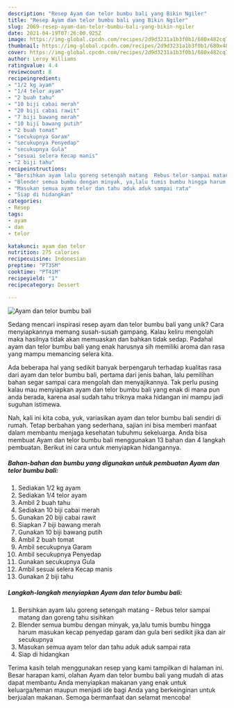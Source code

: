 ```yaml
---
description: "Resep Ayam dan telor bumbu bali yang Bikin Ngiler"
title: "Resep Ayam dan telor bumbu bali yang Bikin Ngiler"
slug: 2069-resep-ayam-dan-telor-bumbu-bali-yang-bikin-ngiler
date: 2021-04-19T07:26:00.925Z
image: https://img-global.cpcdn.com/recipes/2d9d3231a1b3f0b1/680x482cq70/ayam-dan-telor-bumbu-bali-foto-resep-utama.jpg
thumbnail: https://img-global.cpcdn.com/recipes/2d9d3231a1b3f0b1/680x482cq70/ayam-dan-telor-bumbu-bali-foto-resep-utama.jpg
cover: https://img-global.cpcdn.com/recipes/2d9d3231a1b3f0b1/680x482cq70/ayam-dan-telor-bumbu-bali-foto-resep-utama.jpg
author: Leroy Williams
ratingvalue: 4.4
reviewcount: 8
recipeingredient:
- "1/2 kg ayam"
- "1/4 telor ayam"
- "2 buah tahu"
- "10 biji cabai merah"
- "20 biji cabai rawit"
- "7 biji bawang merah"
- "10 biji bawang putih"
- "2 buah tomat"
- "secukupnya Garam"
- "secukupnya Penyedap"
- "secukupnya Gula"
- "sesuai selera Kecap manis"
- "2 biji tahu"
recipeinstructions:
- "Bersihkan ayam lalu goreng setengah matang  Rebus telor sampai matang dan goreng tahu sisihkan"
- "Blender semua bumbu dengan minyak, ya,lalu tumis bumbu hingga harum masukan kecap penyedap garam dan gula beri sedikit jika dan air secukupnya"
- "Masukan semua ayam telor dan tahu aduk aduk sampai rata"
- "Siap di hidangkan"
categories:
- Resep
tags:
- ayam
- dan
- telor

katakunci: ayam dan telor 
nutrition: 275 calories
recipecuisine: Indonesian
preptime: "PT35M"
cooktime: "PT41M"
recipeyield: "1"
recipecategory: Dessert

---
```



![Ayam dan telor bumbu bali](https://img-global.cpcdn.com/recipes/2d9d3231a1b3f0b1/680x482cq70/ayam-dan-telor-bumbu-bali-foto-resep-utama.jpg)

Sedang mencari inspirasi resep ayam dan telor bumbu bali yang unik? Cara menyiapkannya memang susah-susah gampang. Kalau keliru mengolah maka hasilnya tidak akan memuaskan dan bahkan tidak sedap. Padahal ayam dan telor bumbu bali yang enak harusnya sih memiliki aroma dan rasa yang mampu memancing selera kita.



Ada beberapa hal yang sedikit banyak berpengaruh terhadap kualitas rasa dari ayam dan telor bumbu bali, pertama dari jenis bahan, lalu pemilihan bahan segar sampai cara mengolah dan menyajikannya. Tak perlu pusing kalau mau menyiapkan ayam dan telor bumbu bali yang enak di mana pun anda berada, karena asal sudah tahu triknya maka hidangan ini mampu jadi suguhan istimewa.


Nah, kali ini kita coba, yuk, variasikan ayam dan telor bumbu bali sendiri di rumah. Tetap berbahan yang sederhana, sajian ini bisa memberi manfaat dalam membantu menjaga kesehatan tubuhmu sekeluarga. Anda bisa membuat Ayam dan telor bumbu bali menggunakan 13 bahan dan 4 langkah pembuatan. Berikut ini cara untuk menyiapkan hidangannya.

<!--inarticleads1-->

##### Bahan-bahan dan bumbu yang digunakan untuk pembuatan Ayam dan telor bumbu bali:

1. Sediakan 1/2 kg ayam
1. Sediakan 1/4 telor ayam
1. Ambil 2 buah tahu
1. Sediakan 10 biji cabai merah
1. Gunakan 20 biji cabai rawit
1. Siapkan 7 biji bawang merah
1. Gunakan 10 biji bawang putih
1. Ambil 2 buah tomat
1. Ambil secukupnya Garam
1. Ambil secukupnya Penyedap
1. Gunakan secukupnya Gula
1. Ambil sesuai selera Kecap manis
1. Gunakan 2 biji tahu




<!--inarticleads2-->

##### Langkah-langkah menyiapkan Ayam dan telor bumbu bali:

1. Bersihkan ayam lalu goreng setengah matang  - Rebus telor sampai matang dan goreng tahu sisihkan
1. Blender semua bumbu dengan minyak, ya,lalu tumis bumbu hingga harum masukan kecap penyedap garam dan gula beri sedikit jika dan air secukupnya
1. Masukan semua ayam telor dan tahu aduk aduk sampai rata
1. Siap di hidangkan




Terima kasih telah menggunakan resep yang kami tampilkan di halaman ini. Besar harapan kami, olahan Ayam dan telor bumbu bali yang mudah di atas dapat membantu Anda menyiapkan makanan yang enak untuk keluarga/teman maupun menjadi ide bagi Anda yang berkeinginan untuk berjualan makanan. Semoga bermanfaat dan selamat mencoba!
